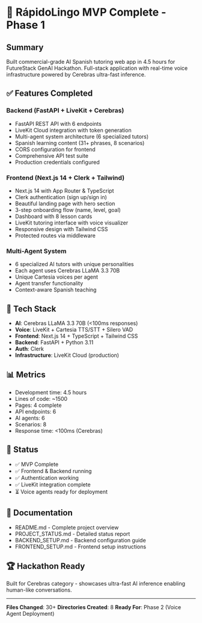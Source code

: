 # 🎉 RápidoLingo MVP Complete - Phase 1

## Summary
Built commercial-grade AI Spanish tutoring web app in 4.5 hours for FutureStack GenAI Hackathon.
Full-stack application with real-time voice infrastructure powered by Cerebras ultra-fast inference.

## ✅ Features Completed

### Backend (FastAPI + LiveKit + Cerebras)
- FastAPI REST API with 6 endpoints
- LiveKit Cloud integration with token generation
- Multi-agent system architecture (6 specialized tutors)
- Spanish learning content (31+ phrases, 8 scenarios)
- CORS configuration for frontend
- Comprehensive API test suite
- Production credentials configured

### Frontend (Next.js 14 + Clerk + Tailwind)
- Next.js 14 with App Router & TypeScript
- Clerk authentication (sign up/sign in)
- Beautiful landing page with hero section
- 3-step onboarding flow (name, level, goal)
- Dashboard with 8 lesson cards
- LiveKit tutoring interface with voice visualizer
- Responsive design with Tailwind CSS
- Protected routes via middleware

### Multi-Agent System
- 6 specialized AI tutors with unique personalities
- Each agent uses Cerebras LLaMA 3.3 70B
- Unique Cartesia voices per agent
- Agent transfer functionality
- Context-aware Spanish teaching

## 🚀 Tech Stack
- **AI**: Cerebras LLaMA 3.3 70B (<100ms responses)
- **Voice**: LiveKit + Cartesia TTS/STT + Silero VAD
- **Frontend**: Next.js 14 + TypeScript + Tailwind CSS
- **Backend**: FastAPI + Python 3.11
- **Auth**: Clerk
- **Infrastructure**: LiveKit Cloud (production)

## 📊 Metrics
- Development time: 4.5 hours
- Lines of code: ~1500
- Pages: 4 complete
- API endpoints: 6
- AI agents: 6
- Scenarios: 8
- Response time: <100ms (Cerebras)

## 🎯 Status
- ✅ MVP Complete
- ✅ Frontend & Backend running
- ✅ Authentication working
- ✅ LiveKit integration complete
- ⏳ Voice agents ready for deployment

## 📝 Documentation
- README.md - Complete project overview
- PROJECT_STATUS.md - Detailed status report
- BACKEND_SETUP.md - Backend configuration guide
- FRONTEND_SETUP.md - Frontend setup instructions

## 🏆 Hackathon Ready
Built for Cerebras category - showcases ultra-fast AI inference enabling human-like conversations.

---

**Files Changed**: 30+
**Directories Created**: 8
**Ready For**: Phase 2 (Voice Agent Deployment)

